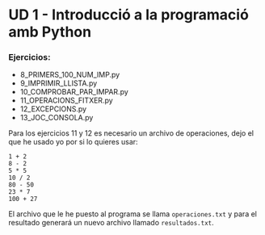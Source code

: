 # UD 1 - Introducció a la programació amb Python
### Ejercicios:
- 8_PRIMERS_100_NUM_IMP.py
- 9_IMPRIMIR_LLISTA.py
- 10_COMPROBAR_PAR_IMPAR.py
- 11_OPERACIONS_FITXER.py
- 12_EXCEPCIONS.py
- 13_JOC_CONSOLA.py

Para los ejercicios 11 y 12 es necesario un archivo de operaciones, dejo el que he usado yo por si lo quieres usar:
```
1 + 2
8 - 2
5 * 5
10 / 2
80 - 50
23 * 7
100 + 27 
```
El archivo que le he puesto al programa se llama `operaciones.txt` y para el resultado generará un nuevo archivo llamado `resultados.txt`.
